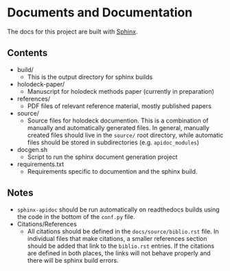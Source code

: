 # Documents and Documentation

The docs for this project are built with [Sphinx](http://www.sphinx-doc.org/en/master/).

## Contents

* build/
  * This is the output directory for sphinx builds
* holodeck-paper/
  * Manuscript for holodeck methods paper (currently in preparation)
* references/
  * PDF files of relevant reference material, mostly published papers
* source/
  * Source files for holodeck documention.  This is a combination of manually and automatically generated files.  In general, manually created files should live in the `source/` root directory, while automatic files should be stored in subdirectories (e.g. `apidoc_modules`)
* docgen.sh
  * Script to run the sphinx document generation project
* requirements.txt
  * Requirements specific to documention and the sphinx build.


## Notes

* `sphinx-apidoc` should be run automatically on readthedocs builds using the code in the bottom of the `conf.py` file.
* Citations/References
  * All citations should be defined in the `docs/source/biblio.rst` file.  In individual files that make citations, a smaller references section should be added that link to the `biblio.rst` entries.  If the citations are defined in both places, the links will not behave properly and there will be sphinx build errors.